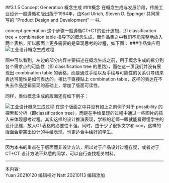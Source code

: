 ##3.1.5 Concept Generation 概念生成
###概念
在概念生成与发展阶段，传统工业设计一般遵循初版出版于1994年，由Karl Ulrich, Steven D. Eppinger 共同撰写的 "Product Design and Development" 一书。


concept generation 这个步骤一般遵循CT+CT的设计逻辑，即 classification tree + combination table 指导下的概念生成，而作品集之中我们不能完整地放入两个表格，所以版面上更多需要的是呈现思考的过程，如下图：
###作品集应用
![工业设计概念生成过程](http://kitpic.makebi.net/2021/id_13.jpg)

图中可以看到，左边的部分内容主要描述在概念生成之前，用于概念生成的拆分到各个需求点的可能性（即 classification tree 的思路），而在这一页我们并没有展现出 combination table 的表格，而是通过手绘以及手绘与可能性的关系引导线来表达可能性是如何表达的。相比于直接贴上 combination table，这样的表达在不失去作品逻辑呈现的基础上，增加了版面可读性。

同样，类似概念生成的版面还有如下例子：

![工业设计概念生成过程](http://kitpic.makebi.net/2021/id_14.jpg)
在这个版面之中并没有如上之前例子对于 possibility 的探索和分析（即classification tree），而是在手绘呈现的过程中通过一些图片的插入来体现思考过程。其实这样的设计推演表现，学校的老师一眼就能看得懂学生的设计思维，放入CT表格的必要性不强。同时，由于少了很多文字和icon，这样的版面会更突出设计的手绘表现，也更适合手绘好的学生。

---

因为本书的重点在于版面而非设计方法，所以对于产品设计过程存疑，或者对于 CT+CT 设计方法不熟悉的同学，可以自行查找相关材料。

---
本内容:  
Yuan 20210120 编辑校对
Natt 20210113 编辑添加

